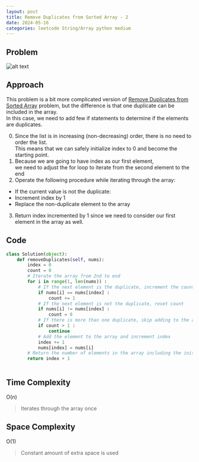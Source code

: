 ```yaml
---
layout: post
title: Remove Duplicates from Sorted Array - 2
date: 2024-05-16
categories: leetcode String/Array python medium
---
```

## Problem
![alt text](/blog/public/img/RemoveDuplicatesfromSortedArray2.png)

## Approach
This problem is a bit more complicated version of <a href="https://dyuk01.github.io/blog/leetcode/string/array/python/2024/05/16/RemoveDuplicatesfromSortedArray.html">Remove Duplicates from Sorted Array</a> problem, but the difference is that one duplicate can be included in the array.  
In this case, we need to add few if statements to determine if the elements are duplicates.

0. Since the list is in increasing (non-decreasing) order, there is no need to order the list.  
This means that we can safely initialize index to 0 and become the starting point.
1. Because we are going to have index as our first element,  
we need to adjust the for loop to iterate from the second element to the end
2. Operate the following procedure while iterating through the array:
- If the current value is not the duplicate: 
- Increment index by 1
- Replace the non-duplicate element to the array
3. Return index incremented by 1 since we need to consider our first element in the array as well.

## Code
```python
class Solution(object):
    def removeDuplicates(self, nums):
        index = 0
        count = 0
        # Iterate the array from 2nd to end 
        for i in range(1, len(nums)) : 
            # If the next element is the duplicate, increment the count
            if nums[i] == nums[index] : 
                count += 1
            # If the next element is not the duplicate, reset count
            if nums[i] != nums[index] :
                count = 0
            # If there is more than one duplicate, skip adding to the array
            if count > 1 :
                continue
            # Add the element to the array and increment index
            index += 1
            nums[index] = nums[i]
        # Return the number of elements in the array including the initial element
        return index + 1
        
```
## Time Complexity
O(n)
> Iterates through the array once 

## Space Complexity
O(1)
> Constant amount of extra space is used